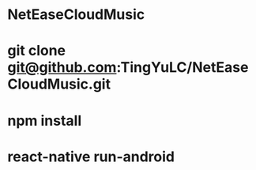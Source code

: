 # NetEaseCloudMusic
# git clone git@github.com:TingYuLC/NetEaseCloudMusic.git
# npm install
# react-native run-android
